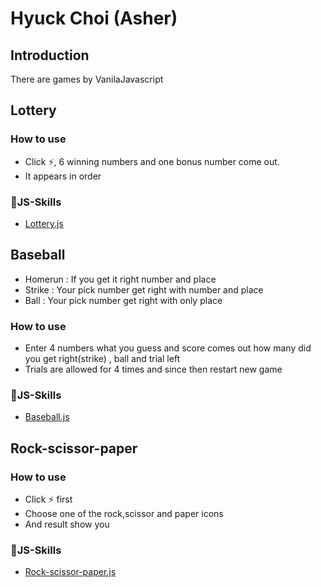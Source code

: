 # **Hyuck Choi** (Asher)

## Introduction

There are games by VanilaJavascript

## Lottery

### How to use

- Click ⚡, 6 winning numbers and one bonus number come out.
- It appears in order

### 🔭JS-Skills

- [Lottery.js](https://github.com/woosi8/js_compilation/blob/master/Games/Lottery.js)

## Baseball

- Homerun : If you get it right number and place
- Strike : Your pick number get right with number and place
- Ball : Your pick number get right with only place

### How to use

- Enter 4 numbers what you guess and score comes out how many did you get right(strike) , ball and trial left
- Trials are allowed for 4 times and since then restart new game

### 🔭JS-Skills

- [Baseball.js](https://github.com/woosi8/js_compilation/blob/master/Games/Baseball.js)

## Rock-scissor-paper

### How to use

- Click ⚡ first
- Choose one of the rock,scissor and paper icons
- And result show you

### 🔭JS-Skills

- [Rock-scissor-paper.js](https://github.com/woosi8/js_compilation/blob/master/Games/Rock-scissor-paper.js)
